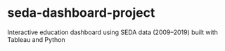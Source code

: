 # seda-dashboard-project
Interactive education dashboard using SEDA data (2009–2019) built with Tableau and Python
